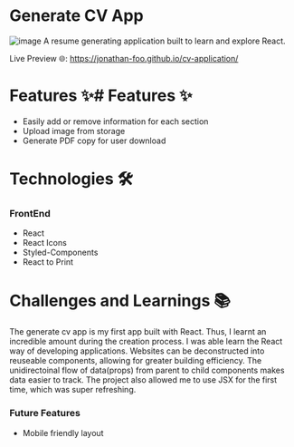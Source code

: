 # Generate CV App
![image](https://user-images.githubusercontent.com/96642972/186633394-4bebf07f-6689-4fac-8bbf-5ef689792adb.png)
A resume generating application built to learn and explore React.

Live Preview :globe_with_meridians:: https://jonathan-foo.github.io/cv-application/

# Features :sparkles:# Features :sparkles:
- Easily add or remove information for each section
- Upload image from storage  
- Generate PDF copy for user download 

# Technologies :hammer_and_wrench:
### FrontEnd
- React
- React Icons
- Styled-Components
- React to Print

# Challenges and Learnings :books:
The generate cv app is my first app built with React. Thus, I learnt an incredible amount during the creation process. I was able learn the React way of developing applications. Websites can be deconstructed into reuseable components, allowing for greater building efficiency. The unidirectoinal flow of data(props) from parent to child components makes data easier to track. The project also allowed me to use JSX for the first time, which was super refreshing.         

### Future Features
- Mobile friendly layout
